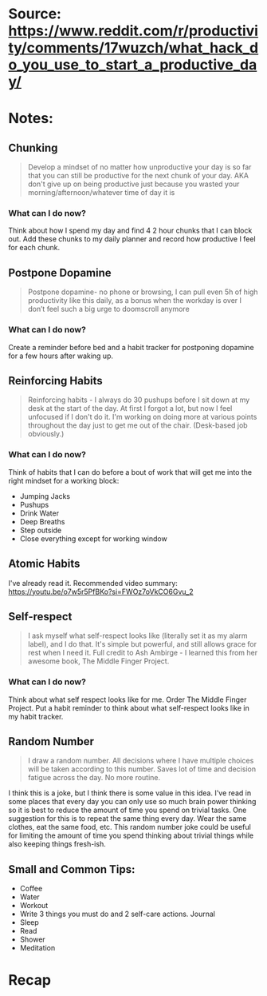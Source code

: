 # Source: https://www.reddit.com/r/productivity/comments/17wuzch/what_hack_do_you_use_to_start_a_productive_day/

# Notes:
## Chunking 
> Develop a mindset of no matter how unproductive your day is so far that you can still be productive for the next chunk of your day. AKA don't give up on being productive just because you wasted your morning/afternoon/whatever time of day it is

### What can I do now? 
Think about how I spend my day and find 4 2 hour chunks that I can block out. Add these chunks to my daily planner and record how productive I feel for each chunk.

## Postpone Dopamine
> Postpone dopamine- no phone or browsing, I can pull even 5h of high productivity like this daily, as a bonus when the workday is over I don’t feel such a big urge to doomscroll anymore

### What can I do now? 
Create a reminder before bed and a habit tracker for postponing dopamine for a few hours after waking up.

## Reinforcing Habits
> Reinforcing habits - I always do 30 pushups before I sit down at my desk at the start of the day. At first I forgot a lot, but now I feel unfocused if I don't do it. I'm working on doing more at various points throughout the day just to get me out of the chair. (Desk-based job obviously.)

### What can I do now? 
Think of habits that I can do before a bout of work that will get me into the right mindset for a working block:
- Jumping Jacks
- Pushups
- Drink Water
- Deep Breaths 
- Step outside
- Close everything except for working window

## Atomic Habits
I've already read it. Recommended video summary: https://youtu.be/o7w5r5PfBKo?si=FWOz7oVkCO6Gvu_2

## Self-respect
>I ask myself what self-respect looks like (literally set it as my alarm label), and I do that. It's simple but powerful, and still allows grace for rest when I need it. Full credit to Ash Ambirge - I learned this from her awesome book, The Middle Finger Project.

### What can I do now? 
Think about what self respect looks like for me. Order The Middle Finger Project. Put a habit reminder to think about what self-respect looks like in my habit tracker. 

## Random Number 
> I draw a random number. All decisions where I have multiple choices will be taken according to this number. Saves lot of time and decision fatigue across the day. No more routine.

I think this is a joke, but I think there is some value in this idea. I've read in some places that every day you can only use so much brain power thinking so it is best to reduce the amount of time you spend on trivial tasks. One suggestion for this is to repeat the same thing every day. Wear the same clothes, eat the same food, etc. This random number joke could be useful for limiting the amount of time you spend thinking about trivial things while also keeping things fresh-ish.



## Small and Common Tips:
- Coffee
- Water 
- Workout
- Write 3 things you must do and 2 self-care actions. Journal
- Sleep
- Read
- Shower
- Meditation

# Recap



